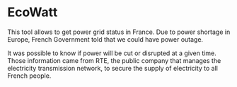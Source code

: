 # EcoWatt

This tool allows to get power grid status in France. Due to power shortage in Europe, French Government told that we could have power outage.

It was possible to know if power will be cut or disrupted at a given time. Those information came from RTE, the public company that manages the electricity transmission network, to secure the supply of electricity to all French people.

